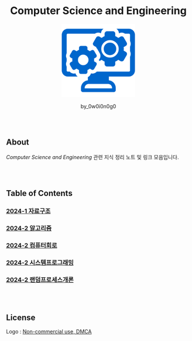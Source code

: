 <div align="center">

# Computer Science and Engineering

<p align="center">
  <img src="./logo.png" width="200"/>
</p>

by_0w0i0n0g0
</div>

<br>
<br>

## About

*Computer Science and Engineering* 관련 지식 정리 노트 및 링크 모음입니다.

<br>
<br>

## Table of Contents

### [2024-1 자료구조](https://github.com/0w0i0n0g0/CSE/tree/main/2024-1-data-structure)

### [2024-2 알고리즘](https://github.com/0w0i0n0g0/CSE/tree/main/2024-2-algorithm)

### [2024-2 컴퓨터회로](https://github.com/0w0i0n0g0/CSE/tree/main/2024-2-computer-circuits)

### [2024-2 시스템프로그래밍](https://github.com/0w0i0n0g0/CSE/tree/main/2024-2-sysytem-programming)

### [2024-2 랜덤프로세스개론](https://github.com/0w0i0n0g0/CSE/tree/main/2024-2-introduction-to-stochastic-processes)

<br>
<br>

## License

Logo : [Non-commercial use, DMCA](https://www.pngegg.com/en/png-zfyhd)